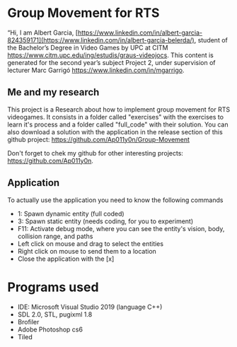 # Group Movement for RTS
“Hi, I am  Albert Garcia, [https://www.linkedin.com/in/albert-garcia-824359171](https://www.linkedin.com/in/albert-garcia-belerda/), student of the Bachelor’s Degree in Video Games by UPC at CITM https://www.citm.upc.edu/ing/estudis/graus-videojocs. This content is generated for the second year’s subject Project 2, under supervision of lecturer Marc Garrigó https://www.linkedin.com/in/mgarrigo.

## Me and my research
This project is a Research about how to implement group movement for RTS videogames. It consists in a folder called "exercises" with the exercises to learn it's process and a folder called "full_code" with their solution.
You can also download a solution with the application in the release section of this github project: https://github.com/Ap011y0n/Group-Movement

Don't forget to chek my github for other interesting projects: https://github.com/Ap011y0n.

## Application
To actually use the application you need to know the following commands
* 1: Spawn dynamic entity (full coded)
* 3: Spawn static entity (needs coding, for you to experiment)
* F11: Activate debug mode, where you can see the entity's vision, body, collision range, and paths
* Left click on mouse and drag to select the entities
* Right click on mouse to send them to a location
* Close the application with the [x]
# Programs used
* IDE: Microsoft Visual Studio 2019 (language C++)
* SDL 2.0, STL, pugixml 1.8
* Brofiler
* Adobe Photoshop cs6
* Tiled

